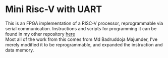 # Mini Risc-V with UART

This is an FPGA implementation of a RISC-V processor, reprogrammable via serial communication. Instructions and scripts for programming it can be found in my other repository [here](https://github.com/gbruner7607/Mini-Risc-V-gcc) 
<br>
Most all of the work from this comes from Md Badruddoja Majumder, I've merely modified it to be reprogrammable, and expanded the instruction and data memory. 
